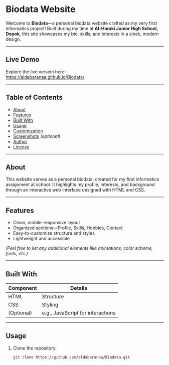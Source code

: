 # Biodata Website

Welcome to **Biodata**—a personal biodata website crafted as my very first informatics project! Built during my time at **Al-Haraki Junior High School, Depok**, this site showcases my bio, skills, and interests in a sleek, modern design.

---

##  Live Demo

Explore the live version here:  
https://aldebaranaa.github.io/Biodata/

---

##  Table of Contents

- [About](#about)  
- [Features](#features)  
- [Built With](#built-with)  
- [Usage](#usage)  
- [Customization](#customization)  
- [Screenshots](#screenshots) *(optional)*  
- [Author](#author)  
- [License](#license)

---

## About

This website serves as a personal biodata, created for my first informatics assignment at school. It highlights my profile, interests, and background through an interactive web interface designed with HTML and CSS.

---

## Features

- Clean, mobile-responsive layout  
- Organized sections—Profile, Skills, Hobbies, Contact  
- Easy-to-customize structure and styles  
- Lightweight and accessible

*(Feel free to list any additional elements like animations, color scheme, fonts, etc.)*

---

## Built With

| Component | Details       |
|-----------|---------------|
| HTML      | Structure     |
| CSS       | Styling       |
| (Optional) | e.g., JavaScript for interactions |

---

## Usage

1. Clone the repository:  
   ```bash
   git clone https://github.com/aldebaranaa/Biodata.git
